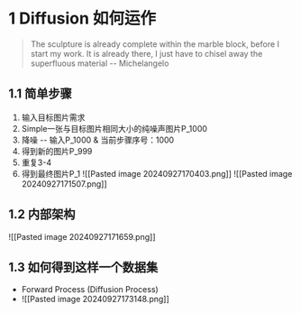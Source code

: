 
# 1 Diffusion 如何运作

>The sculpture is already complete within the marble block, before I start my work. It is already there, I just have to chisel away the superfluous material  -- Michelangelo

## 1.1 简单步骤

1. 输入目标图片需求
2. Simple一张与目标图片相同大小的纯噪声图片P_1000
3. 降噪 -- 输入P_1000 & 当前步骤序号：1000
4. 得到新的图片P_999
5. 重复3-4
6. 得到最终图片P_1
![[Pasted image 20240927170403.png]]
![[Pasted image 20240927171507.png]]

## 1.2 内部架构

![[Pasted image 20240927171659.png]]  

## 1.3 如何得到这样一个数据集

- Forward Process (Diffusion Process)
- ![[Pasted image 20240927173148.png]]































